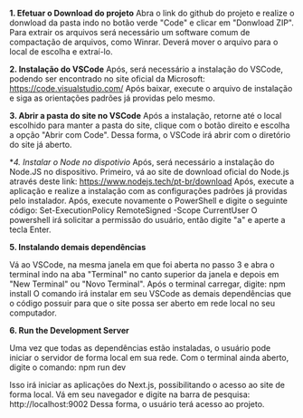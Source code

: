 **1. Efetuar o Download do projeto**
Abra o link do github do projeto e realize o donwload da pasta indo no botão verde "Code" e clicar em "Donwload ZIP". Para extrair os arquivos será necessário um software comum de compactação de arquivos, como Winrar. Deverá mover o arquivo para o local de escolha e extraí-lo.


**2. Instalação do VSCode**
Após, será necessário a instalação do VSCode, podendo ser encontrado no site oficial da Microsoft: https://code.visualstudio.com/
Após baixar, execute o arquivo de instalação e siga as orientações padrões já providas pelo mesmo.

**3. Abrir a pasta do site no VSCode**
Após a instalação, retorne até o local escolhido para manter a pasta do site, clique com o botão direito e escolha a opção "Abrir com Code". Dessa forma, o VSCode irá abrir com o diretório do site já aberto.

**4. Instalar o Node no dispotivio*
Após, será necessário a instalação do Node.JS no dispositivo. Primeiro, vá ao site de download oficial do Node.js através deste link: https://www.nodejs.tech/pt-br/download
Após, execute a aplicação e realize a instalação com as configurações padrões já providas pelo instalador. 
Após, execute novamente o PowerShell e digite o seguinte código: Set-ExecutionPolicy RemoteSigned -Scope CurrentUser
O powershell irá solicitar a permissão do usuário, então digite "a" e aperte a tecla Enter.

**5. Instalando demais dependências**

Vá ao VSCode, na mesma janela em que foi aberta no passo 3 e abra o terminal indo na aba "Terminal" no canto superior da janela e depois em "New Terminal" ou "Novo Terminal". 
Após o terminal carregar, digite: npm install
O comando irá instalar em seu VSCode as demais dependências que o código possuir para que o site possa ser aberto em rede local no seu computador.

**6. Run the Development Server**

Uma vez que todas as dependências estão instaladas, o usuário pode iniciar o servidor de forma local em sua rede. Com o terminal ainda aberto, digite o comando: npm run dev

Isso irá iniciar as aplicações do Next.js, possibilitando o acesso ao site de forma local. Vá em seu navegador e digite na barra de pesquisa: http://localhost:9002 
Dessa forma, o usuário terá acesso ao projeto.

